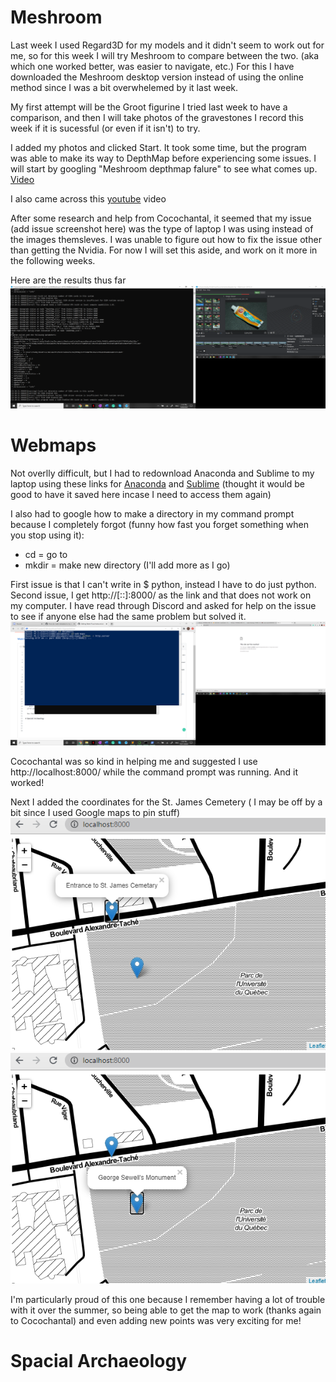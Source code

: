 # Meshroom
  Last week I used Regard3D for my models and it didn't seem to work out for me, so for this week I will try Meshroom to compare between the two. (aka which one worked better, was easier to navigate, etc.) For this I have downloaded the Meshroom desktop version instead of using the online method since I was a bit overwhelemed by it last week. 

  My first attempt will be the Groot figurine I tried last week to have a comparison, and then I will take photos of the gravestones I record this week if it is sucessful (or even if it isn't) to try.
  
  I added my photos and clicked Start. It took some time, but the program was able to make its way to DepthMap before experiencing some issues. I will start by googling "Meshroom depthmap falure" to see what comes up. [Video](https://www.youtube.com/watch?v=loSMrBWxb1o) 
  
  I also came across this [youtube](https://www.youtube.com/watch?v=bPdBQxZ9wEA) video
  
  After some research and help from Cocochantal, it seemed that my issue (add issue screenshot here) was the type of laptop I was using instead of the images themsleves. I was unable to figure out how to fix the issue other than getting the Nvidia. For now I will set this aside, and work on it more in the following weeks. 
  
  Here are the results thus far ![Image](Meshroom.png)
  
# Webmaps

  Not overlly difficult, but I had to redownload Anaconda and Sublime to my laptop using these links for [Anaconda](https://www.anaconda.com/products/individual#download-section) and [Sublime](https://www.sublimetext.com/) (thought it would be good to have it saved here incase I need to access them again)
  
  I also had to google how to make a directory in my command prompt because I completely forgot (funny how fast you forget something when you stop using it): 
  - cd = go to 
  - mkdir = make new directory 
  (I'll add more as I go)
  
  First issue is that I can't write in $ python, instead I have to do just python. Second issue, I get http://[::]:8000/ as the link and that does not work on my computer. I have read through Discord and asked for help on the issue to see if anyone else had the same problem but solved it. ![Image](Webmap_Error.png)
  
  Cocochantal was so kind in helping me and suggested I use http://localhost:8000/ while the command prompt was running. And it worked!
  
  Next I added the coordinates for the St. James Cemetery ( I may be off by a bit since I used Google maps to pin stuff) 
  ![Image](St_James_Cemetery_Webmap.png)
  ![Image](Sewell_Webmap.png)
  
  I'm particularly proud of this one because I remember having a lot of trouble with it over the summer, so being able to get the map to work (thanks again to Cocochantal) and even adding new points was very exciting for me!

# Spacial Archaeology
  
  
